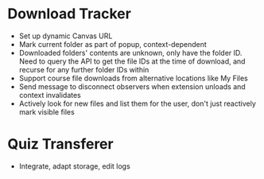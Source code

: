 # Download Tracker

- Set up dynamic Canvas URL
- Mark current folder as part of popup, context-dependent
- Downloaded folders' contents are unknown, only have the folder ID. Need to query the API to get the file IDs at the time of download, and recurse for any further folder IDs within
- Support course file downloads from alternative locations like My Files
- Send message to disconnect observers when extension unloads and context invalidates
- Actively look for new files and list them for the user, don't just reactively mark visible files

# Quiz Transferer

- Integrate, adapt storage, edit logs
